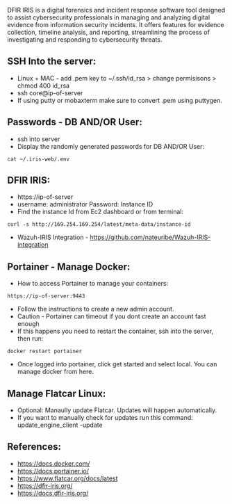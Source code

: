 DFIR IRIS is a digital forensics and incident response software tool designed to assist cybersecurity professionals in 
managing and analyzing digital evidence from information security incidents. It offers features for evidence collection, 
timeline analysis, and reporting, streamlining the process of investigating and responding to cybersecurity threats.

SSH Into the server:
--------------------
* Linux + MAC - add .pem key to ~/.ssh/id_rsa > change permisisons > chmod 400 id_rsa
* ssh core@ip-of-server 
* If using putty or mobaxterm make sure to convert .pem using puttygen.

Passwords - DB AND/OR User:
----------------------------
* ssh into server
* Display the randomly generated passwords for DB AND/OR User:
```
cat ~/.iris-web/.env
```

DFIR IRIS:
------------
* https://ip-of-server
* username: administrator Password: Instance ID 
* Find the instance Id from Ec2 dashboard or from terminal:
```
curl -s http://169.254.169.254/latest/meta-data/instance-id
```
* Wazuh-IRIS Integration - https://github.com/nateuribe/Wazuh-IRIS-integration

Portainer - Manage Docker:
---------------------------
* How to access Portainer to manage your containers:
```
https://ip-of-server:9443
```
* Follow the instructions to create a new admin account. 
* Caution - Portainer can timeout if you dont create an account fast enough
* If this happens you need to restart the container, ssh into the server, then run:
```
docker restart portainer
```
* Once logged into portainer, click get started and select local. You can manage docker from here. 

Manage Flatcar Linux: 
---------------------
* Optional: Manaully update Flatcar. Updates will happen automatically. 
* If you want to manually check for updates run this command: update_engine_client -update


References:
-----------
* https://docs.docker.com/
* https://docs.portainer.io/
* https://www.flatcar.org/docs/latest
* https://dfir-iris.org/
* https://docs.dfir-iris.org/
